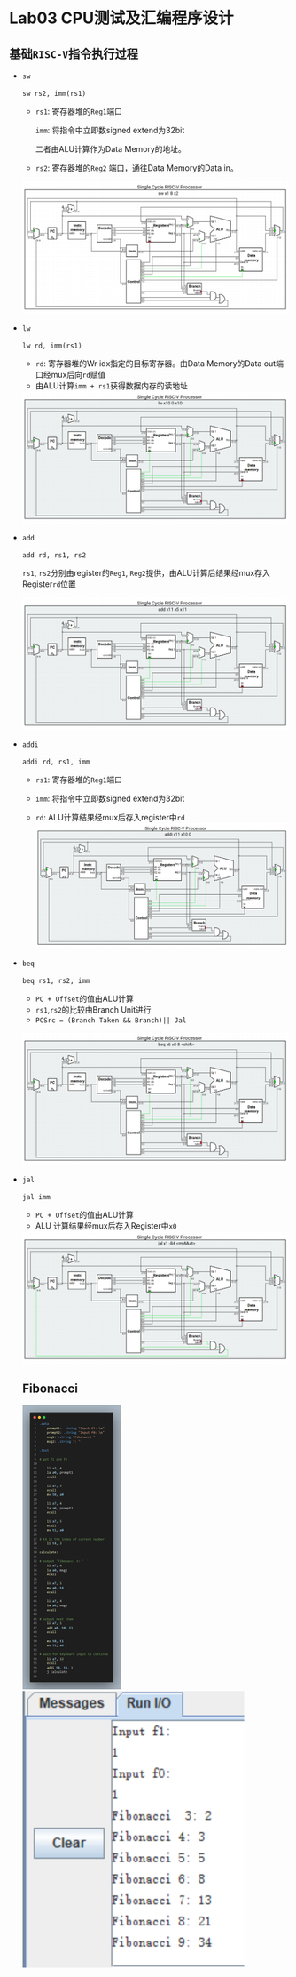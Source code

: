 # Lab03 CPU测试及汇编程序设计

## 基础`RISC-V`指令执行过程

* `sw`

  `sw rs2, imm(rs1)`

  * `rs1`: 寄存器堆的`Reg1`端口

    `imm`: 将指令中立即数signed extend为32bit

    二者由ALU计算作为Data Memory的地址。

  * `rs2`: 寄存器堆的`Reg2` 端口，通往Data Memory的Data in。

  <img src="report03.assets/image-20210420204054005.png" alt="image-20210420204054005" style="zoom: 67%;" />

* `lw`

  `lw rd, imm(rs1)`

  * `rd`: 寄存器堆的Wr idx指定的目标寄存器。由Data Memory的Data out端口经mux后向`rd`赋值
  * 由ALU计算`imm + rs1`获得数据内存的读地址

  <img src="report03.assets/image-20210420204940546.png" alt="image-20210420204940546" style="zoom:67%;" />

* `add`

  `add rd, rs1, rs2`

  `rs1`, `rs2`分别由register的`Reg1`, `Reg2`提供，由ALU计算后结果经mux存入Register`rd`位置

  <img src="report03.assets/image-20210420205749382.png" alt="image-20210420205749382" style="zoom:67%;" />

* `addi`

  `addi rd, rs1, imm`

  * `rs1`: 寄存器堆的`Reg1`端口

  * `imm`: 将指令中立即数signed extend为32bit
  * `rd`: ALU计算结果经mux后存入register中`rd`<img src="report03.assets/image-20210420205400999.png" alt="image-20210420205400999" style="zoom:67%;" />

* `beq`

  `beq rs1, rs2, imm`

  * `PC + Offset`的值由ALU计算
  * `rs1`,`rs2`的比较由Branch Unit进行
  * `PCSrc = (Branch Taken && Branch)|| Jal`

  ![image-20210420210013844](report03.assets/image-20210420210013844.png)

* `jal`

  `jal imm`

  * `PC + Offset`的值由ALU计算
  * ALU 计算结果经mux后存入Register中`x0`

  <img src="report03.assets/image-20210420210602174.png" alt="image-20210420210602174" style="zoom:67%;" />

  ## Fibonacci

  <img src="report03.assets/a.png" alt="a" style="zoom:50%;" />

  <img src="report03.assets/image-20210420211826855.png" alt="image-20210420211826855" style="zoom:200%;" />

